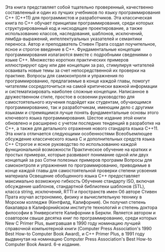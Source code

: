 
Эта книга представляет собой тщательно проверенный, качественно составленный и один из лучших учебников по языку программирования C++ (C++11) для программистов и разработчиков.
Эта классическая книга по C++ обучает принципам программирования, среди которых структурированный код и нисходящее проектирование,
а также использованию классов, наследования, шаблонов, исключений, лямбда-выражений, интеллектуальных указателей и семантики переноса.
Автор и преподаватель Стивен Прата создал поучительное, ясное и строгое введение в C++. Фундаментальные концепции программирования излагаются вместе с подробными сведениями о языке C++. Множество коротких практических примеров иллюстрируют одну или две концепции за раз, стимулируя читателей осваивать новые темы за счет непосредственной их проверки на практике.
Вопросы для самоконтроля и упражнения по программированию, предлагаемые в конце каждой главы, помогут читателям сосредоточиться на самой критически важной информации и систематизировать наиболее сложные концепции.
Написанное в дружественном стиле, простое в освоении руководство для самостоятельного изучения подойдет как студентам, обучающимся программированию, так и разработчикам, имеющим дело с другими языками и стремящимся лучше понять фундаментальные основы этого ключевого языка программирования.
Шестое издание этой книги обновлено и расширено с учетом последних тенденций в разработке на C++, а также для детального отражения нового стандарта языка C++11.
Эта книга отличается следующими особенностями
Всеобъемлющее обсуждение классического языка C и дополнительных средств языка C++
Строгое и ясное руководство по использованию каждой функциональной возможности
Практическое обучение на кратких и простых примерах, которые развивают понимание одной или двух концепций за раз
Сотни полезных примеров программ
Вопросы для самоконтроля и упражнения по программированию, приводимые в конце каждой главы для самостоятельной проверки степени усвоения материала
Освещение обобщенного языка C++ предоставляет максимально возможную гибкость
Обучение стандарту ISO, включая обсуждение шаблонов, стандартной библиотеки шаблонов (STL), класса string, исключений, RTTI и пространств имен
Об авторе
Стивен Прата изучал астрономию, физику и вычислительную технику в Морском колледже (Кентфилд, Калифорния).
Он получил степень бакалавра в Калифорнийском институте технологий и степень доктора философии в Университете Калифорнии в Беркли. Является автором и соавтором свыше десятка книг по программированию, среди которых New C Primer Plus, выигравшая в 1990 году номинацию лучшей справочной компьютерной книги (Computer Press Association's 1990 Best How-to Computer Book Award), и C++ Primer Plus, в 1991 году выдвинутая на номинацию Computer Press Association's Best How-to Computer Book Award.
6-е издание.
